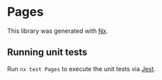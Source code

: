 # Pages

This library was generated with [Nx](https://nx.dev).

## Running unit tests

Run `nx test Pages` to execute the unit tests via [Jest](https://jestjs.io).
